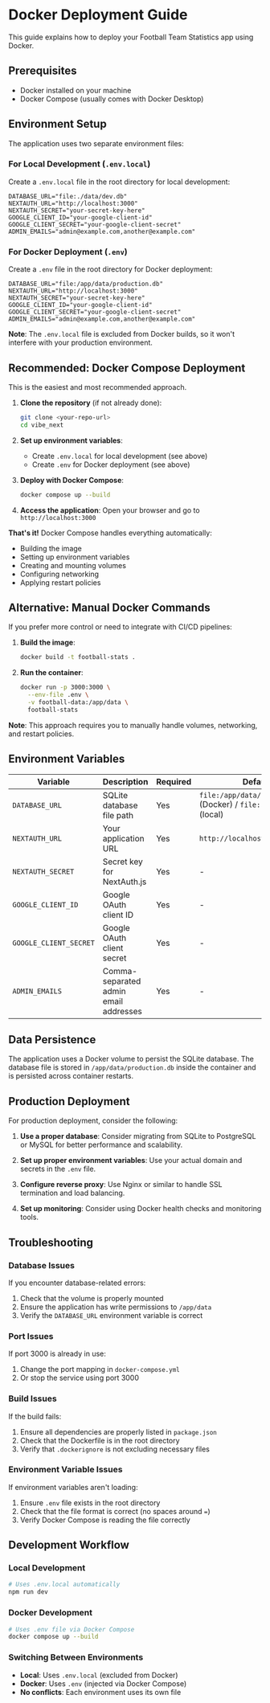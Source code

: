 # Docker Deployment Guide

This guide explains how to deploy your Football Team Statistics app using Docker.

## Prerequisites

- Docker installed on your machine
- Docker Compose (usually comes with Docker Desktop)

## Environment Setup

The application uses two separate environment files:

### For Local Development (`.env.local`)
Create a `.env.local` file in the root directory for local development:
```env
DATABASE_URL="file:./data/dev.db"
NEXTAUTH_URL="http://localhost:3000"
NEXTAUTH_SECRET="your-secret-key-here"
GOOGLE_CLIENT_ID="your-google-client-id"
GOOGLE_CLIENT_SECRET="your-google-client-secret"
ADMIN_EMAILS="admin@example.com,another@example.com"
```

### For Docker Deployment (`.env`)
Create a `.env` file in the root directory for Docker deployment:
```env
DATABASE_URL="file:/app/data/production.db"
NEXTAUTH_URL="http://localhost:3000"
NEXTAUTH_SECRET="your-secret-key-here"
GOOGLE_CLIENT_ID="your-google-client-id"
GOOGLE_CLIENT_SECRET="your-google-client-secret"
ADMIN_EMAILS="admin@example.com,another@example.com"
```

**Note**: The `.env.local` file is excluded from Docker builds, so it won't interfere with your production environment.

## Recommended: Docker Compose Deployment

This is the easiest and most recommended approach.

1. **Clone the repository** (if not already done):
   ```bash
   git clone <your-repo-url>
   cd vibe_next
   ```

2. **Set up environment variables**:
   - Create `.env.local` for local development (see above)
   - Create `.env` for Docker deployment (see above)

3. **Deploy with Docker Compose**:
   ```bash
   docker compose up --build
   ```

4. **Access the application**:
   Open your browser and go to `http://localhost:3000`

**That's it!** Docker Compose handles everything automatically:
- Building the image
- Setting up environment variables
- Creating and mounting volumes
- Configuring networking
- Applying restart policies

## Alternative: Manual Docker Commands

If you prefer more control or need to integrate with CI/CD pipelines:

1. **Build the image**:
   ```bash
   docker build -t football-stats .
   ```

2. **Run the container**:
   ```bash
   docker run -p 3000:3000 \
     --env-file .env \
     -v football-data:/app/data \
     football-stats
   ```

**Note**: This approach requires you to manually handle volumes, networking, and restart policies.

## Environment Variables

| Variable | Description | Required | Default |
|----------|-------------|----------|---------|
| `DATABASE_URL` | SQLite database file path | Yes | `file:/app/data/production.db` (Docker) / `file:./data/dev.db` (local) |
| `NEXTAUTH_URL` | Your application URL | Yes | `http://localhost:3000` |
| `NEXTAUTH_SECRET` | Secret key for NextAuth.js | Yes | - |
| `GOOGLE_CLIENT_ID` | Google OAuth client ID | Yes | - |
| `GOOGLE_CLIENT_SECRET` | Google OAuth client secret | Yes | - |
| `ADMIN_EMAILS` | Comma-separated admin email addresses | Yes | - |

## Data Persistence

The application uses a Docker volume to persist the SQLite database. The database file is stored in `/app/data/production.db` inside the container and is persisted across container restarts.

## Production Deployment

For production deployment, consider the following:

1. **Use a proper database**: Consider migrating from SQLite to PostgreSQL or MySQL for better performance and scalability.

2. **Set up proper environment variables**: Use your actual domain and secrets in the `.env` file.

3. **Configure reverse proxy**: Use Nginx or similar to handle SSL termination and load balancing.

4. **Set up monitoring**: Consider using Docker health checks and monitoring tools.

## Troubleshooting

### Database Issues
If you encounter database-related errors:
1. Check that the volume is properly mounted
2. Ensure the application has write permissions to `/app/data`
3. Verify the `DATABASE_URL` environment variable is correct

### Port Issues
If port 3000 is already in use:
1. Change the port mapping in `docker-compose.yml`
2. Or stop the service using port 3000

### Build Issues
If the build fails:
1. Ensure all dependencies are properly listed in `package.json`
2. Check that the Dockerfile is in the root directory
3. Verify that `.dockerignore` is not excluding necessary files

### Environment Variable Issues
If environment variables aren't loading:
1. Ensure `.env` file exists in the root directory
2. Check that the file format is correct (no spaces around `=`)
3. Verify Docker Compose is reading the file correctly

## Development Workflow

### Local Development
```bash
# Uses .env.local automatically
npm run dev
```

### Docker Development
```bash
# Uses .env file via Docker Compose
docker compose up --build
```

### Switching Between Environments
- **Local**: Uses `.env.local` (excluded from Docker)
- **Docker**: Uses `.env` (injected via Docker Compose)
- **No conflicts**: Each environment uses its own file 
